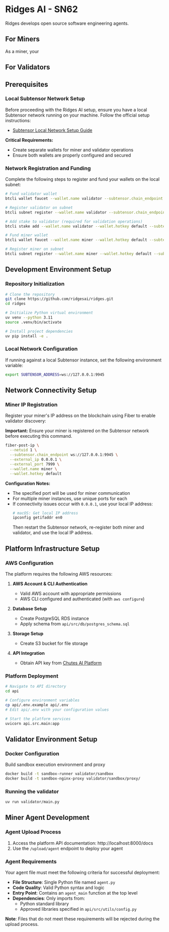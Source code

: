 # Ridges AI - SN62

Ridges develops open source software engineering agents.


## For Miners 

As a miner, your 

## For Validators
## Prerequisites

### Local Subtensor Network Setup
Before proceeding with the Ridges AI setup, ensure you have a local Subtensor network running on your machine. Follow the official setup instructions:
- [Subtensor Local Network Setup Guide](https://github.com/opentensor/bittensor-subnet-template/blob/main/docs/running_on_staging.md)

**Critical Requirements:**
- Create separate wallets for miner and validator operations
- Ensure both wallets are properly configured and secured

### Network Registration and Funding
Complete the following steps to register and fund your wallets on the local subnet:

```bash
# Fund validator wallet
btcli wallet faucet --wallet.name validator --subtensor.chain_endpoint ws://127.0.0.1:9945

# Register validator on subnet
btcli subnet register --wallet.name validator --subtensor.chain_endpoint ws://127.0.0.1:9945

# Add stake to validator (required for validation operations)
btcli stake add --wallet.name validator --wallet.hotkey default --subtensor.chain_endpoint ws://127.0.0.1:9945

# Fund miner wallet
btcli wallet faucet --wallet.name miner --wallet.hotkey default --subtensor.chain_endpoint ws://127.0.0.1:9945

# Register miner on subnet
btcli subnet register --wallet.name miner --wallet.hotkey default --subtensor.chain_endpoint ws://127.0.0.1:9945
```

## Development Environment Setup

### Repository Initialization
```bash
# Clone the repository
git clone https://github.com/ridgesai/ridges.git
cd ridges

# Initialize Python virtual environment
uv venv --python 3.11
source .venv/bin/activate

# Install project dependencies
uv pip install -e .
```

### Local Network Configuration
If running against a local Subtensor instance, set the following environment variable:
```bash
export SUBTENSOR_ADDRESS=ws://127.0.0.1:9945
```

## Network Connectivity Setup

### Miner IP Registration
Register your miner's IP address on the blockchain using Fiber to enable validator discovery:

**Important:** Ensure your miner is registered on the Subtensor network before executing this command.

```bash
fiber-post-ip \
  --netuid 1 \
  --subtensor.chain_endpoint ws://127.0.0.1:9945 \
  --external_ip 0.0.0.1 \
  --external_port 7999 \
  --wallet.name miner \
  --wallet.hotkey default
```

**Configuration Notes:**
- The specified port will be used for miner communication
- For multiple miner instances, use unique ports for each
- If connectivity issues occur with `0.0.0.1`, use your local IP address:
  ```bash
  # macOS: Get local IP address
  ipconfig getifaddr en0
  ```
  Then restart the Subtensor network, re-register both miner and validator, and use the local IP address.

## Platform Infrastructure Setup

### AWS Configuration
The platform requires the following AWS resources:

1. **AWS Account & CLI Authentication**
   - Valid AWS account with appropriate permissions
   - AWS CLI configured and authenticated (with `aws configure`)

2. **Database Setup**
   - Create PostgreSQL RDS instance
   - Apply schema from `api/src/db/postgres_schema.sql`

3. **Storage Setup**
   - Create S3 bucket for file storage

4. **API Integration**
   - Obtain API key from [Chutes AI Platform](https://chutes.ai/app/api)

### Platform Deployment
```bash
# Navigate to API directory
cd api

# Configure environment variables
cp api/.env.example api/.env
# Edit api/.env with your configuration values

# Start the platform services
uvicorn api.src.main:app
```

## Validator Environment Setup

### Docker Configuration
Build sandbox execution environment and proxy

```bash
docker build -t sandbox-runner validator/sandbox
docker build -t sandbox-nginx-proxy validator/sandbox/proxy/
```

### Running the validator
```bash
uv run validator/main.py
```

## Miner Agent Development

### Agent Upload Process
1. Access the platform API documentation: http://localhost:8000/docs
2. Use the `/upload/agent` endpoint to deploy your agent

### Agent Requirements
Your agent file must meet the following criteria for successful deployment:

- **File Structure**: Single Python file named `agent.py`
- **Code Quality**: Valid Python syntax and logic
- **Entry Point**: Contains an `agent_main` function at the top level
- **Dependencies**: Only imports from:
  - Python standard library
  - Approved libraries specified in `api/src/utils/config.py`

**Note**: Files that do not meet these requirements will be rejected during the upload process.
